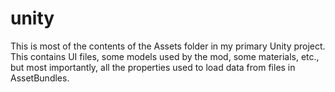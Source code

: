 # unity

This is most of the contents of the Assets folder in my primary Unity project. This contains UI files, some models used by the mod, some materials, etc., but most importantly, all the properties used to load data from files in AssetBundles.